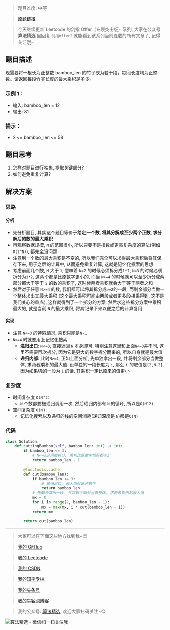 > 题目难度: 中等

> [原题链接](https://leetcode.cn/problems/jian-sheng-zi-lcof/)

> 今天继续更新 Leetcode 的剑指 Offer（专项突击版）系列, 大家在公众号 **算法精选** 里回复 `剑指offer2` 就能看到该系列当前连载的所有文章了, 记得关注哦~

## 题目描述

现需要将一根长为正整数 bamboo_len 的竹子砍为若干段，每段长度均为正整数。请返回每段竹子长度的最大乘积是多少。

### 示例 1：

- 输入: bamboo_len = 12
- 输出: 81

### 提示：

- 2 <= bamboo_len <= 58

## 题目思考

1. 怎样对题目进行抽象, 提取关键部分?
2. 如何避免重复计算?

## 解决方案

### 思路

#### 分析

- 先分析题目, 其实这个题目等价于**给定一个数, 将其分解成至少两个正数, 求分解后的数的最大乘积**
- 再观察数据规模, `N` 的范围很小, 所以只要不是指数或更高复杂度的算法(例如`O(2^N)`), 都完全没问题
- 注意到一个数的最大乘积是不变的, 所以我们完全可以求得最大乘积后将其保存下来, 用于之后的计算中, 从而避免重复计算, 这就是记忆化搜索的思想
- 考虑前面几个数, `M` 大于 `1`, 意味着 `N=2` 的时候必须拆分成`1*1`, `N=3` 的时候必须拆分为`1*2`, 这两个都是比原数字更小的, 而当 `N>=4` 的时候就可以至少拆分成两部分都大于等于 `2` 的数的乘积了, 这时候两者乘积就会大于等于两者之和
- 然后对于任意 `N>=4` 的数, 我们都可以将其拆分成`>=2`的一段, 而剩余部分当做一个整体求出其最大乘积 (这个最大乘积可能由两段或者更多段相乘得到, 这不是我们关心的重点), 这样就得到了一个拆分的方案; 然后求这些拆分方案中乘积最大的, 就是当前 `N` 的最大乘积, 将其记录下来以便之后的计算复用

#### 实现

- 注意 `N<=3` 的特殊情况, 乘积只能是`N-1`
- `N>=4` 时就要用上记忆化搜索
  - **递归出口**: `N<=3`, 直接返回 `N` 本身即可. 特别注意这里和上面`N<=3`并不同, 这里不需要再次拆分, 因为它是更大的数字拆分而来的, 所以自身就是最大值
  - **递归内部**: 此时`N>=4`, 正如上面分析, 先单独拿出一段, 并将剩余部分当做整体, 求两者乘积的最大值. 设单独的一段长度为 `i`, 那么 `i` 的取值是`[2,N-2]`, 因为如果切的一段为 `1` 的话, 其乘积一定比原来的值更小

### 复杂度

- 时间复杂度 `O(N^2)`
  - `N` 个数都要被递归调用一次, 然后递归内部有 `N` 的循环, 所以是`O(N^2)`
- 空间复杂度 `O(N)`
  - 记忆化搜索以及递归的栈的空间消耗(递归深度是 `N`)都是`O(N)`

### 代码

```python
class Solution:
    def cuttingBamboo(self, bamboo_len: int) -> int:
        if bamboo_len <= 3:
            # N<=3必须被拆分, 乘积比原数字恰好都小1
            return bamboo_len - 1

        @functools.cache
        def cut(bamboo_len):
            if bamboo_len <= 3:
                # 递归出口, 最大值就是原数字
                return bamboo_len
            # 先单独拿出一段, 并将剩余部分当做整体, 求两者乘积的最大值
            mx = 0
            for i in range(2, bamboo_len - 1):
                mx = max(mx, i * cut(bamboo_len - i))
            return mx

        return cut(bamboo_len)
```

---

> 大家可以在下面这些地方找到我~😊

> [我的 GitHub](https://github.com/zjulyx)

> [我的 Leetcode](https://leetcode-cn.com/u/suibianfahui/)

> [我的 CSDN](https://me.csdn.net/zjulyx1993)

> [我的知乎专栏](https://zhuanlan.zhihu.com/c_1242508721932464128)

> [我的头条号](https://www.toutiao.com/c/user/1090304683804520/#mid=1671643017345028)

> [我的牛客网博客](https://blog.nowcoder.net/zjulyx)

> 我的公众号: [算法精选](https://mp.weixin.qq.com/s?__biz=MzA5MDk1MjI5MA==&mid=2247484158&idx=1&sn=90176bac32cf7af40e4074c721fd8a95&chksm=900285f3a7750ce5a068c9c9773781461819633f2fd60533732637ec9520c908371ebc218d49&scene=178&cur_album_id=1386231241346859009#rd), 欢迎大家扫码关注~😊

![算法精选 - 微信扫一扫关注我](https://pic1.zhimg.com/80/v2-7c988a7b35886df51596ef23616764ac_1440w.jpg)
